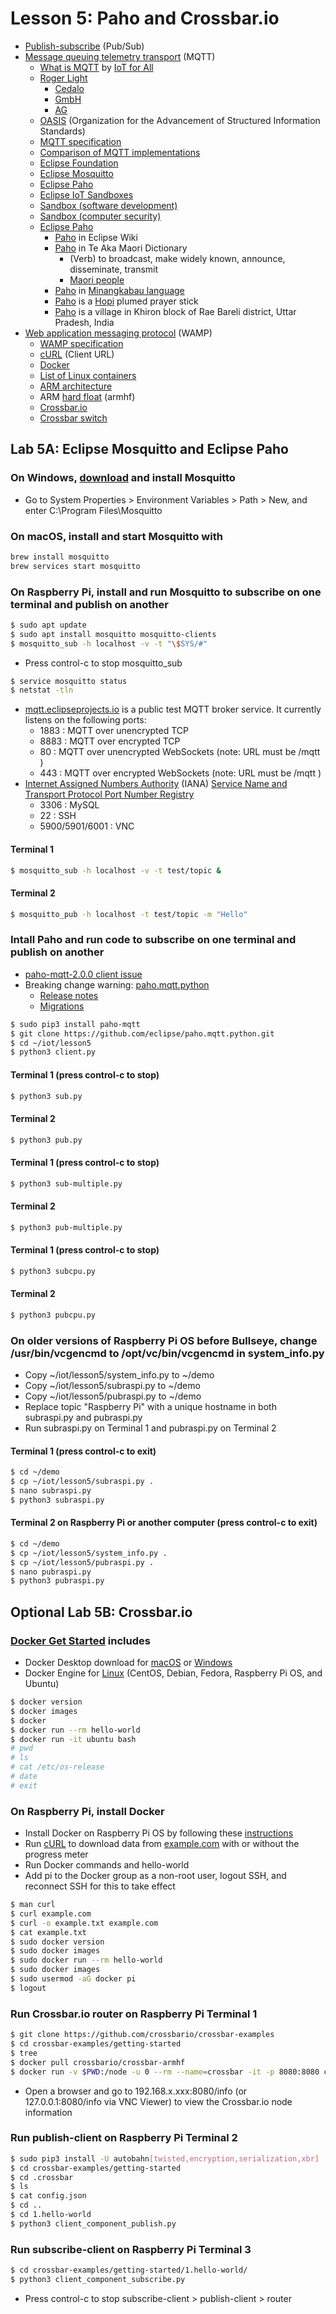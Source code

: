 # Lesson 5: Paho and Crossbar.io
* [Publish-subscribe](https://en.wikipedia.org/wiki/Publish%E2%80%93subscribe_pattern) (Pub/Sub)
* [Message queuing telemetry transport](https://en.wikipedia.org/wiki/MQTT) (MQTT)
  * [What is MQTT](https://www.youtube.com/watch?v=t5b7gGYAezQ) by [IoT for All](https://www.youtube.com/@IoTForAll)
  * [Roger Light](https://github.com/ralight)
    * [Cedalo](https://cedalo.com/) 
    * [GmbH](https://en.wikipedia.org/wiki/Gesellschaft_mit_beschr%C3%A4nkter_Haftung)
    * [AG](https://en.wikipedia.org/wiki/Aktiengesellschaft)
  * [OASIS](https://en.wikipedia.org/wiki/OASIS_(organization)) (Organization for the Advancement of Structured Information Standards)
  * [MQTT specification](https://mqtt.org/mqtt-specification/)
  * [Comparison of MQTT implementations](https://en.wikipedia.org/wiki/Comparison_of_MQTT_implementations)
  * [Eclipse Foundation](https://en.wikipedia.org/wiki/Eclipse_Foundation)
  * [Eclipse Mosquitto](https://mosquitto.org/)
  * [Eclipse Paho](https://en.wikipedia.org/wiki/Eclipse_Paho)
  * [Eclipse IoT Sandboxes](https://iot.eclipse.org/projects/sandboxes/)
  * [Sandbox (software development)](https://en.wikipedia.org/wiki/Sandbox_(software_development))
  * [Sandbox (computer security)](https://en.wikipedia.org/wiki/Sandbox_(computer_security))
  * [Eclipse Paho](https://en.wikipedia.org/wiki/Eclipse_Paho)
    * [Paho](https://wiki.eclipse.org/Paho) in Eclipse Wiki
    * [Paho](https://maoridictionary.co.nz/search/?keywords=paho) in Te Aka Maori Dictionary
      * (Verb) to broadcast, make widely known, announce, disseminate, transmit
      * [Maori people](https://en.wikipedia.org/wiki/M%C4%81ori_people)
    * [Paho](https://forvo.com/search/paho/) in [Minangkabau language](https://en.wikipedia.org/wiki/Minangkabau_language)
    * [Paho](https://www.merriam-webster.com/dictionary/paho) is a [Hopi](https://en.wikipedia.org/wiki/Hopi) plumed prayer stick
    * [Paho](https://en.wikipedia.org/wiki/Paho) is a village in Khiron block of Rae Bareli district, Uttar Pradesh, India
* [Web application messaging protocol](https://en.wikipedia.org/wiki/Web_Application_Messaging_Protocol) (WAMP)
  * [WAMP specification](https://wamp-proto.org/spec.html)
  * [cURL](https://en.wikipedia.org/wiki/CURL) (Client URL)
  * [Docker](https://en.wikipedia.org/wiki/Docker_(software))
  * [List of Linux containers](https://en.wikipedia.org/wiki/List_of_Linux_containers)
  * [ARM architecture](https://en.wikipedia.org/wiki/ARM_architecture)
  * ARM [hard float](https://www.raspberrypi.org/forums/viewtopic.php?t=11177) (armhf)
  * [Crossbar.io](https://crossbar.io/docs/Getting-Started/)
  * [Crossbar switch](https://en.wikipedia.org/wiki/Crossbar_switch)

## Lab 5A: Eclipse Mosquitto and Eclipse Paho

### On Windows, [download](https://mosquitto.org/download/) and install Mosquitto
* Go to System Properties > Environment Variables > Path > New, and enter C:\Program Files\Mosquitto
### On macOS, install and start Mosquitto with
```sh
brew install mosquitto
brew services start mosquitto
```
### On Raspberry Pi, install and run Mosquitto to subscribe on one terminal and publish on another
```sh
$ sudo apt update
$ sudo apt install mosquitto mosquitto-clients
$ mosquitto_sub -h localhost -v -t "\$SYS/#"
```
* Press control-c to stop mosquitto_sub
```sh
$ service mosquitto status
$ netstat -tln
```
* [mqtt.eclipseprojects.io](https://mqtt.eclipseprojects.io/) is a public test MQTT broker service. It currently listens on the following ports:
  * 1883 : MQTT over unencrypted TCP
  * 8883 : MQTT over encrypted TCP
  * 80 : MQTT over unencrypted WebSockets (note: URL must be /mqtt )
  * 443 : MQTT over encrypted WebSockets (note: URL must be /mqtt )
* [Internet Assigned Numbers Authority](https://en.wikipedia.org/wiki/Internet_Assigned_Numbers_Authority) (IANA) [Service Name and Transport Protocol Port Number Registry](https://www.iana.org/assignments/service-names-port-numbers/service-names-port-numbers.xhtml)
  * 3306 : MySQL
  * 22 : SSH
  * 5900/5901/6001 : VNC
#### Terminal 1
```sh
$ mosquitto_sub -h localhost -v -t test/topic &
```
#### Terminal 2
```sh
$ mosquitto_pub -h localhost -t test/topic -m "Hello"
```
### Intall Paho and run code to subscribe on one terminal and publish on another
* [paho-mqtt-2.0.0 client issue](https://github.com/eclipse/paho.mqtt.python/issues/814)
* Breaking change warning: [paho.mqtt.python](https://github.com/eclipse/paho.mqtt.python)
  * [Release notes](https://eclipse.dev/paho/files/paho.mqtt.python/html/index.html)
  * [Migrations](https://eclipse.dev/paho/files/paho.mqtt.python/html/migrations.html)
```sh
$ sudo pip3 install paho-mqtt
$ git clone https://github.com/eclipse/paho.mqtt.python.git
$ cd ~/iot/lesson5
$ python3 client.py
```
#### Terminal 1 (press control-c to stop)
```sh
$ python3 sub.py
```
#### Terminal 2
```sh
$ python3 pub.py
```
#### Terminal 1 (press control-c to stop)
```sh
$ python3 sub-multiple.py
```
#### Terminal 2
```sh
$ python3 pub-multiple.py
```
#### Terminal 1 (press control-c to stop)
```sh
$ python3 subcpu.py
```
#### Terminal 2
```sh
$ python3 pubcpu.py
```
### On older versions of Raspberry Pi OS before Bullseye, change /usr/bin/vcgencmd to /opt/vc/bin/vcgencmd in system_info.py
* Copy ~/iot/lesson5/system_info.py to ~/demo
* Copy ~/iot/lesson5/subraspi.py to ~/demo
* Copy ~/iot/lesson5/pubraspi.py to ~/demo
* Replace topic "Raspberry Pi" with a unique hostname in both subraspi.py and pubraspi.py
* Run subraspi.py on Terminal 1 and pubraspi.py on Terminal 2
#### Terminal 1 (press control-c to exit)
```sh
$ cd ~/demo
$ cp ~/iot/lesson5/subraspi.py .
$ nano subraspi.py
$ python3 subraspi.py
```
#### Terminal 2 on Raspberry Pi or another computer (press control-c to exit)
```sh
$ cd ~/demo
$ cp ~/iot/lesson5/system_info.py .
$ cp ~/iot/lesson5/pubraspi.py .
$ nano pubraspi.py
$ python3 pubraspi.py
```

## Optional Lab 5B: Crossbar.io

### [Docker Get Started](https://www.docker.com/get-started) includes

* Docker Desktop download for [macOS](https://docs.docker.com/docker-for-mac/install/) or [Windows](https://docs.docker.com/docker-for-windows/install/)
* Docker Engine for [Linux](https://docs.docker.com/engine/install/) (CentOS, Debian, Fedora, Raspberry Pi OS, and Ubuntu)
```sh
$ docker version
$ docker images
$ docker 
$ docker run --rm hello-world
$ docker run -it ubuntu bash
# pwd
# ls
# cat /etc/os-release
# date
# exit
```

### On Raspberry Pi, install Docker
* Install Docker on Raspberry Pi OS by following these [instructions](https://withblue.ink/2020/06/24/docker-and-docker-compose-on-raspberry-pi-os.html)
* Run [cURL](https://en.wikipedia.org/wiki/CURL) to download data from [example.com](https://en.wikipedia.org/wiki/Example.com) with or without the progress meter
* Run Docker commands and hello-world
* Add pi to the Docker group as a non-root user, logout SSH, and reconnect SSH for this to take effect
```sh
$ man curl
$ curl example.com
$ curl -o example.txt example.com
$ cat example.txt
$ sudo docker version
$ sudo docker images
$ sudo docker run --rm hello-world
$ sudo docker images
$ sudo usermod -aG docker pi
$ logout
```
### Run Crossbar.io router on Raspberry Pi Terminal 1
```sh
$ git clone https://github.com/crossbario/crossbar-examples
$ cd crossbar-examples/getting-started
$ tree
$ docker pull crossbario/crossbar-armhf
$ docker run -v $PWD:/node -u 0 --rm --name=crossbar -it -p 8080:8080 crossbario/crossbar-armhf
```
* Open a browser and go to 192.168.x.xxx:8080/info (or 127.0.0.1:8080/info via VNC Viewer) to view the Crossbar.io node information
### Run publish-client on Raspberry Pi Terminal 2
```sh
$ sudo pip3 install -U autobahn[twisted,encryption,serialization,xbr]
$ cd crossbar-examples/getting-started
$ cd .crossbar
$ ls
$ cat config.json
$ cd ..
$ cd 1.hello-world
$ python3 client_component_publish.py
```
### Run subscribe-client on Raspberry Pi Terminal 3
```sh
$ cd crossbar-examples/getting-started/1.hello-world/
$ python3 client_component_subscribe.py
```
* Press control-c to stop subscribe-client > publish-client > router
